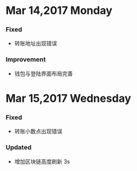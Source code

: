 # Mar 14,2017 Monday
### Fixed
- 转账地址出现错误

### Improvement
- 钱包与登陆界面布局完善


# Mar 15,2017 Wednesday
### Fixed
- 转账小数点出现错误

### Updated
- 增加区块链高度刷新 3s